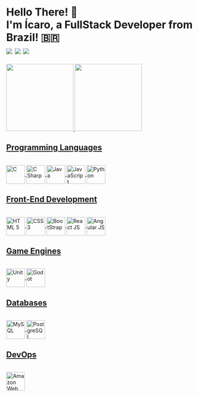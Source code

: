 <div>
  <h1>
    Hello There! 👋 <br>
    I'm Ícaro, a FullStack Developer from Brazil! 🇧🇷 <br>
    <div>
      <a href="https://twitter.com/siricarus_" target="_blank"> <img src="https://img.shields.io/badge/Twitter-1DA1F2?style=for-the-badge&logo=twitter&logoColor=white"></a>
    <a href="https://instagram.com/icarus_nathan" target="_blank"><img src="https://img.shields.io/badge/-Instagram-%23E4405F?style=for-the-badge&logo=instagram&logoColor=white" target="_blank"></a>
    <a href="https://www.linkedin.com/in/ícaro-barboza-0321431a0" target="_blank"><img src="https://img.shields.io/badge/-LinkedIn-%230077B5?style=for-the-badge&logo=linkedin&logoColor=white" target="_blank"></a>
    </div>
  </h1>
</div>

<div>
  <a href="https://github.com/IcarusNB">
  <img height="180em" src="https://github-readme-stats.vercel.app/api?username=IcarusNB&show_icons=true&theme=dracula&include_all_commits=true&count_private=true"/>
  <img height="180em" src="https://github-readme-stats.vercel.app/api/top-langs/?username=IcarusNB&layout=compact&langs_count=7&theme=dracula"/>
</div>
  
<div>
  <h2>Programming Languages</h2>
  <div style="display: inline_block"> <br>
    <img align="center" alt="C" height="50" width="50" src="https://cdn.jsdelivr.net/gh/devicons/devicon/icons/c/c-original.svg">
    <img align="center" alt="C Sharp" height="50" width="50" src="https://cdn.jsdelivr.net/gh/devicons/devicon/icons/csharp/csharp-original.svg">
    <img align="center" alt="Java" height="50" width="50" src="https://cdn.jsdelivr.net/gh/devicons/devicon/icons/java/java-original.svg">
    <img align="center" alt="JavaScript" height="50" width="50" src="https://cdn.jsdelivr.net/gh/devicons/devicon/icons/javascript/javascript-original.svg">
    <img align="center" alt="Python" height="50" width="50" src="https://cdn.jsdelivr.net/gh/devicons/devicon/icons/python/python-original.svg">
  </div>
</div>
  
<div>
  <h2>Front-End Development</h2>
  <div style="display: inline_block"> <br>
    <img align="center" alt="HTML 5" height="50" width="50" src="https://cdn.jsdelivr.net/gh/devicons/devicon/icons/html5/html5-original.svg">
    <img align="center" alt="CSS 3" height="50" width="50" src="https://cdn.jsdelivr.net/gh/devicons/devicon/icons/css3/css3-original.svg">
    <img align="center" alt="BootStrap" height="50" width="50" src="https://cdn.jsdelivr.net/gh/devicons/devicon/icons/bootstrap/bootstrap-original.svg">
    <img align="center" alt="React JS" height="50" width="50" src="https://cdn.jsdelivr.net/gh/devicons/devicon/icons/react/react-original.svg">
    <img align="center" alt="Angular JS" height="50" width="50" src="https://cdn.jsdelivr.net/gh/devicons/devicon/icons/angularjs/angularjs-original.svg">
  </div>
</div>
  
<div>
  <h2>Game Engines</h2>
  <div style="display: inline_block"> <br>
    <img align="center" alt="Unity" height="50" width="50" src="https://cdn.jsdelivr.net/gh/devicons/devicon/icons/unity/unity-original.svg">
    <img align="center" alt="Godot" height="50" width="50" src="https://cdn.jsdelivr.net/gh/devicons/devicon/icons/godot/godot-original.svg">
  </div>
</div>
  
<div>
  <h2>Databases</h2>
  <div style="display: inline_block"> <br>
    <img align="center" alt="MySQL" height="50" width="50" src="https://cdn.jsdelivr.net/gh/devicons/devicon/icons/mysql/mysql-original.svg">
    <img align="center" alt="PostgreSQL" height="50" width="50" src="https://cdn.jsdelivr.net/gh/devicons/devicon/icons/postgresql/postgresql-original.svg">
  </div>
</div>
 
<div>
  <h2>DevOps</h2>
  <div style="display: inline_block"> <br>
    <img align="center" alt="Amazon Web Services" height="50" width="50" src="https://cdn.jsdelivr.net/gh/devicons/devicon/icons/amazonwebservices/amazonwebservices-original.svg">
  </div>
</div>
